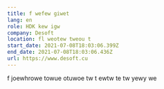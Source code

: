 ```yaml
---
title: f wefew giwet
lang: en
role: HDK kew igw
company: Desoft
location: fl weotew tweou t
start_date: 2021-07-08T18:03:06.399Z
end_date: 2021-07-08T18:03:06.436Z
url: https://www.desoft.cu
---
```

f joewhrowe towue otuwoe tw t ewtw te tw yewy we